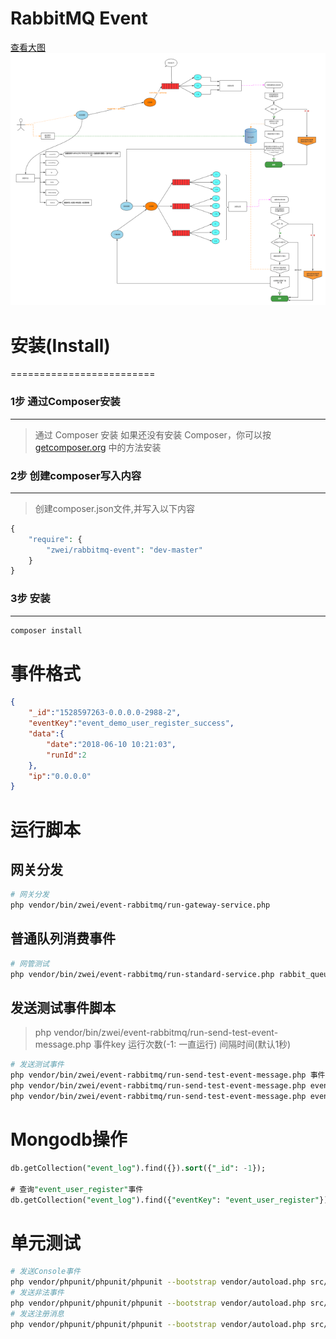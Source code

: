 # RabbitMQ Event

[查看大图](https://raw.githubusercontent.com/qq1060656096/event-rabbitmq/master/dev/images/event-rabbmitmq.png)
![Event RabbitMQ流程图](dev/images/event-rabbmitmq.small.png?dev/images/event-rabbmitmq.png)

# 安装(Install)
=========================

### 1步 通过Composer安装
-------------------------
> 通过 Composer 安装
如果还没有安装 Composer，你可以按 [getcomposer.org](https://getcomposer.org/) 中的方法安装


### 2步 创建composer写入内容
-------------------------
> 创建composer.json文件,并写入以下内容

```php
{
	"require": {
		"zwei/rabbitmq-event": "dev-master"
    }
}	
```


### 3步 安装
-------------------------
```php
composer install
```

# 事件格式

```json
{
    "_id":"1528597263-0.0.0.0-2988-2",
    "eventKey":"event_demo_user_register_success",
    "data":{
        "date":"2018-06-10 10:21:03",
        "runId":2
    },
    "ip":"0.0.0.0"
}
```

# 运行脚本

## 网关分发
```bash
# 网关分发
php vendor/bin/zwei/event-rabbitmq/run-gateway-service.php
```
## 普通队列消费事件
```bash
# 网管测试
php vendor/bin/zwei/event-rabbitmq/run-standard-service.php rabbit_queue_single
```

## 发送测试事件脚本
> php vendor/bin/zwei/event-rabbitmq/run-send-test-event-message.php 事件key 运行次数(-1: 一直运行) 间隔时间(默认1秒)

```bash
# 发送测试事件
php vendor/bin/zwei/event-rabbitmq/run-send-test-event-message.php 事件key 运行次数(-1: 一直运行) 间隔时间(默认1秒)
php vendor/bin/zwei/event-rabbitmq/run-send-test-event-message.php event_demo_user_register_success -1 1 # 一直运行脚本,每秒发送一次事件
php vendor/bin/zwei/event-rabbitmq/run-send-test-event-message.php event_demo_user_register_success 2 0 # 运行2次脚本,连续发送事件

```

# Mongodb操作
```sql
db.getCollection("event_log").find({}).sort({"_id": -1});

# 查询"event_user_register"事件
db.getCollection("event_log").find({"eventKey": "event_user_register"}).pretty().sort({"_id": -1}).limit(100);
```

# 单元测试
```bash
# 发送Console事件
php vendor/phpunit/phpunit/phpunit --bootstrap vendor/autoload.php src/Tests/Queue/Services/GatewayServiceTest.php --filter testSendEventKeyEventConsole
# 发送非法事件
php vendor/phpunit/phpunit/phpunit --bootstrap vendor/autoload.php src/Tests/Queue/Services/GatewayServiceTest.php --filter testSendEventKeyEventNotFund
# 发送注册消息
php vendor/phpunit/phpunit/phpunit --bootstrap vendor/autoload.php src/Tests/Queue/Services/GatewayServiceTest.php --filter testSendEventKeyEventUserRegister
```